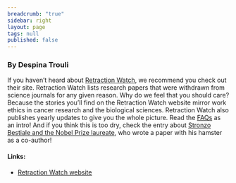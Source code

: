 ```yaml
---
breadcrumb: "true"
sidebar: right
layout: page
tags: null
published: false
---
```



### By Despina Trouli

If you haven’t heard about <a href="http://retractionwatch.com/" target="_blank">Retraction Watch</a>, we recommend you check out their site. Retraction Watch lists research papers that were withdrawn from science journals for any given reason. Why do we feel that you should care? Because the stories you’ll find on the Retraction Watch website mirror work ethics in cancer research and the biological sciences. Retraction Watch also publishes yearly updates to give you the whole picture. Read the <a href="http://retractionwatch.com/the-retraction-watch-faq/" target="_blank">FAQs</a> as an intro! And if you think this is too dry, check the entry about <a href="http://retractionwatch.com/2014/10/09/should-papers-be-retracted-if-one-of-the-authors-is-a-total-asshole/" target="_blank">Stronzo Bestiale and the Nobel Prize laureate</a>, who wrote a paper with his hamster as a co-author!

#### Links: 
- <a href="http://retractionwatch.com/" target="_blank">Retraction Watch website</a>

